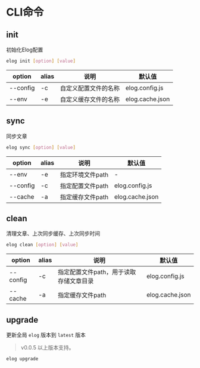 # CLI命令
## init
初始化Elog配置
```bash
elog init [option] [value]
```
| option | alias | 说明 | 默认值 |
| --- | --- | --- | --- |
| --config | -c | 自定义配置文件的名称 | elog.config.js |
| --env | -e | 自定义缓存文件的名称 | elog.cache.json |

## sync
同步文章
```bash
elog sync [option] [value]
```
| option | alias | 说明 | 默认值 |
| --- | --- | --- | --- |
| --env | -e | 指定环境文件path | - |
| --config | -c | 指定配置文件path | elog.config.js |
| --cache | -a | 指定缓存文件path | elog.cache.json |

## clean
清理文章、上次同步缓存、上次同步时间
```bash
elog clean [option] [value]
```
| option | alias | 说明 | 默认值 |
| --- | --- | --- | --- |
| --config | -c | 指定配置文件path，用于读取存储文章目录 | elog.config.js |
| --cache | -a | 指定缓存文件path | elog.cache.json |

## upgrade
更新全局 `elog` 版本到 `latest` 版本
> v0.0.5 以上版本支持。

```bash
elog upgrade
```
